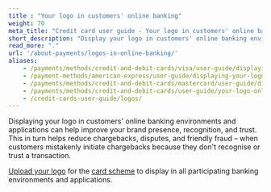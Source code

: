 ```yaml
---
title : "Your logo in customers' online banking"
weight: 70
meta_title: "Credit card user guide - Your logo in customers' online banking - MultiSafepay Docs"
short_description: "Display your logo in customers' online banking environment to build trust"
read_more: "."
url: '/about-payments/logos-in-online-banking/'
aliases: 
    - /payments/methods/credit-and-debit-cards/visa/user-guide/displaying-your-logo-in-online-banking/
    - /payment-methods/american-express/user-guide/displaying-your-logo-in-online-banking/
    - /payments/methods/credit-and-debit-cards/mastercard/user-guide/displaying-your-logo-in-online-banking/
    - /payments/methods/credit-and-debit-cards/user-guide/your-logo-online-banking/
    - /credit-cards-user-guide/logos/
---
```


Displaying your logo in customers' online banking environments and applications can help improve your brand presence, recognition, and trust. This in turn helps reduce chargebacks, disputes, and friendly fraud – when customers mistakenly initiate chargebacks because they don't recognise or trust a transaction.

[Upload your logo](https://logo.ethoca.com/) for the [card scheme](/glossaries/credit-cards/#card-scheme) to display in all participating banking environments and applications. 